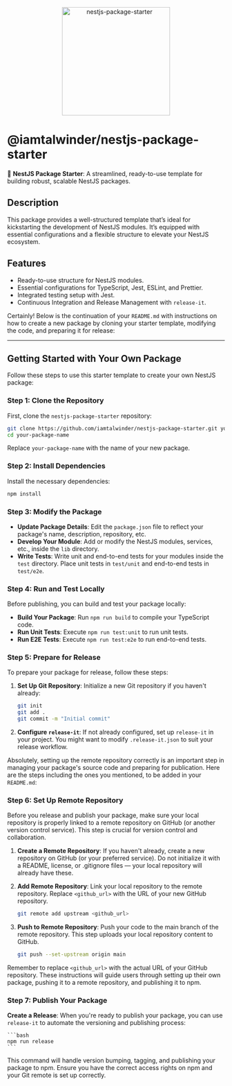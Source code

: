 <div align="center">
    <img alt="nestjs-package-starter" width="250" height="auto" src="https://nestjs.com/img/logo_text.svg" />
</div>

# @iamtalwinder/nestjs-package-starter

🚀 **NestJS Package Starter**: A streamlined, ready-to-use template for building robust, scalable NestJS packages.

## Description

This package provides a well-structured template that’s ideal for kickstarting the development of NestJS modules. It’s equipped with essential configurations and a flexible structure to elevate your NestJS ecosystem.

## Features

- Ready-to-use structure for NestJS modules.
- Essential configurations for TypeScript, Jest, ESLint, and Prettier.
- Integrated testing setup with Jest.
- Continuous Integration and Release Management with `release-it`.

Certainly! Below is the continuation of your `README.md` with instructions on how to create a new package by cloning your starter template, modifying the code, and preparing it for release:

---

## Getting Started with Your Own Package

Follow these steps to use this starter template to create your own NestJS package:

### Step 1: Clone the Repository

First, clone the `nestjs-package-starter` repository:

```bash
git clone https://github.com/iamtalwinder/nestjs-package-starter.git your-package-name
cd your-package-name
```

Replace `your-package-name` with the name of your new package.

### Step 2: Install Dependencies

Install the necessary dependencies:

```bash
npm install
```

### Step 3: Modify the Package

- **Update Package Details**: Edit the `package.json` file to reflect your package's name, description, repository, etc.
- **Develop Your Module**: Add or modify the NestJS modules, services, etc., inside the `lib` directory.
- **Write Tests**: Write unit and end-to-end tests for your modules inside the `test` directory. Place unit tests in `test/unit` and end-to-end tests in `test/e2e`.

### Step 4: Run and Test Locally

Before publishing, you can build and test your package locally:

- **Build Your Package**: Run `npm run build` to compile your TypeScript code.
- **Run Unit Tests**: Execute `npm run test:unit` to run unit tests.
- **Run E2E Tests**: Execute `npm run test:e2e` to run end-to-end tests.

### Step 5: Prepare for Release

To prepare your package for release, follow these steps:

1. **Set Up Git Repository**: Initialize a new Git repository if you haven't already:

    ```bash
    git init
    git add .
    git commit -m "Initial commit"
    ```

2. **Configure `release-it`**: If not already configured, set up `release-it` in your project. You might want to modify `.release-it.json` to suit your release workflow.

Absolutely, setting up the remote repository correctly is an important step in managing your package's source code and preparing for publication. Here are the steps including the ones you mentioned, to be added in your `README.md`:

### Step 6: Set Up Remote Repository

Before you release and publish your package, make sure your local repository is properly linked to a remote repository on GitHub (or another version control service). This step is crucial for version control and collaboration.

1. **Create a Remote Repository**: If you haven't already, create a new repository on GitHub (or your preferred service). Do not initialize it with a README, license, or .gitignore files — your local repository will already have these.

2. **Add Remote Repository**: Link your local repository to the remote repository. Replace `<github_url>` with the URL of your new GitHub repository.

    ```bash
    git remote add upstream <github_url>
    ```

3. **Push to Remote Repository**: Push your code to the main branch of the remote repository. This step uploads your local repository content to GitHub.

    ```bash
    git push --set-upstream origin main
    ```

Remember to replace `<github_url>` with the actual URL of your GitHub repository. These instructions will guide users through setting up their own package, pushing it to a remote repository, and publishing it to npm.

### Step 7: Publish Your Package

**Create a Release**: When you're ready to publish your package, you can use `release-it` to automate the versioning and publishing process:

    ```bash
    npm run release
    ```

 This command will handle version bumping, tagging, and publishing your package to npm. Ensure you have the correct access rights on npm and your Git remote is set up correctly.
